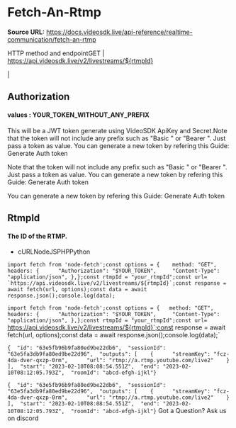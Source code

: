 # Fetch-An-Rtmp

**Source URL:** https://docs.videosdk.live/api-reference/realtime-communication/fetch-an-rtmp

HTTP method and endpointGET | https://api.videosdk.live/v2/livestreams/${rtmpId}

|

## Authorization

#### values  :    YOUR_TOKEN_WITHOUT_ANY_PREFIX

This will be a JWT token generate using VideoSDK ApiKey and Secret.Note that the token will not include any prefix such as "Basic " or "Bearer ". Just pass a token as value. You can generate a new token by refering this Guide: Generate Auth token

Note that the token will not include any prefix such as "Basic " or "Bearer ". Just pass a token as value. You can generate a new token by refering this Guide: Generate Auth token

You can generate a new token by refering this Guide: Generate Auth token

## RtmpId

#### The ID of the RTMP.

- cURLNodeJSPHPPython

```
import fetch from 'node-fetch';const options = {	method: "GET",	headers: {		"Authorization": "$YOUR_TOKEN",		"Content-Type": "application/json",	},};const rtmpId = "your_rtmpId";const url= `https://api.videosdk.live/v2/livestreams/${rtmpId}`;const response = await fetch(url, options);const data = await response.json();console.log(data);
```

`import fetch from 'node-fetch';const options = {	method: "GET",	headers: {		"Authorization": "$YOUR_TOKEN",		"Content-Type": "application/json",	},};const rtmpId = "your_rtmpId";const url= `https://api.videosdk.live/v2/livestreams/${rtmpId}`;const response = await fetch(url, options);const data = await response.json();console.log(data);`
```
{  "id": "63e5fb96b9fa80ed9be22db6",  "sessionId": "63e5fa3db9fa80ed9be22d96",  "outputs": [    {      "streamKey": "fcz-4da-dver-qxzp-0rm",      "url": "rtmp://a.rtmp.youtube.com/live2"    }  ],  "start": "2023-02-10T08:08:54.551Z",  "end": "2023-02-10T08:12:05.793Z",  "roomId": "abcd-efgh-ijkl"}
```

`{  "id": "63e5fb96b9fa80ed9be22db6",  "sessionId": "63e5fa3db9fa80ed9be22d96",  "outputs": [    {      "streamKey": "fcz-4da-dver-qxzp-0rm",      "url": "rtmp://a.rtmp.youtube.com/live2"    }  ],  "start": "2023-02-10T08:08:54.551Z",  "end": "2023-02-10T08:12:05.793Z",  "roomId": "abcd-efgh-ijkl"}`
Got a Question? Ask us on discord
